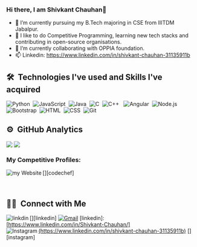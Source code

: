 ### Hi there, I am Shivkant Chauhan👋
- 🔭 I’m currently pursuing my B.Tech majoring in CSE from IIITDM Jabalpur.
- 🌱 I like to do Competitive Programming, learning new tech stacks and contributing in open-source organisations.
- 👯 I’m currently collaborating with OPPIA foundation.
- 📫 Linkedin: https://www.linkedin.com/in/shivkant-chauhan-31135911b


## 🛠 &nbsp;Technologies I've used and Skills I've acquired

![Python](https://img.shields.io/badge/-Python-05122A?style=flat&logo=python)&nbsp;
![JavaScript](https://img.shields.io/badge/-JavaScript-05122A?style=flat&logo=javascript)&nbsp;
![Java](https://img.shields.io/badge/-Java-05122A?style=flat&logo=Java&logoColor=FFA518)&nbsp;
![C](https://img.shields.io/badge/-C-05122A?style=flat&logo=C&logoColor=A8B9CC)&nbsp;
![C++](https://img.shields.io/badge/-C++-05122A?style=flat&logo=C%2B%2B&logoColor=00599C)&nbsp;
<img src="https://img.shields.io/badge/React-20232A?style=for-the-badge&logo=react&logoColor=61DAFB" alt="">
![Angular](https://img.shields.io/badge/-Angular-05122A?style=flat&logo=Angular)&nbsp;
![Node.js](https://img.shields.io/badge/-Node.js-05122A?style=flat&logo=node.js)&nbsp;
<img src="https://img.shields.io/badge/Express.js-404D59?style=for-the-badge" alt="">
<img src="https://img.shields.io/badge/Npm-DC322F?style=for-the-badge&logo=npm&logoColor=white" alt="">
<img src="https://img.shields.io/badge/MongoDB-4EA94B?style=for-the-badge&logo=mongodb&logoColor=white" alt="">
![Bootstrap](https://img.shields.io/badge/-Bootstrap-05122A?style=flat&logo=bootstrap&logoColor=563D7C)&nbsp;
![HTML](https://img.shields.io/badge/-HTML-05122A?style=flat&logo=HTML5)&nbsp;
![CSS](https://img.shields.io/badge/-CSS-05122A?style=flat&logo=CSS3&logoColor=1572B6)&nbsp;
![Git](https://img.shields.io/badge/-Git-05122A?style=flat&logo=git)&nbsp;



## ⚙️ &nbsp;GitHub Analytics
<img align="center" src="https://github-readme-stats.vercel.app/api?username=Shivkant-Chauhan&count_private=true&show_icons=trueline_height=21&bg_color=0,EC6C6C,FFD479,FFFC79,73FA79&theme=graywhite">    <img align="center" src="https://github-readme-stats.vercel.app/api/top-langs/?username=Shivkant-Chauhan&&layout=compact&show_icons=trueline_height=21&langs_count=10&hide=html,css&bg_color=0,73FA79,73FDFF,7A81FF&theme=graywhite">
  

### My Competitive Profiles:

[<img align="left" alt="my Website" src="[https://img.shields.io/badge](https://www.codechef.com/users/shivkant_ch)/-CodeChef-5B4638?style=for-the-badge&logo=CodeChef&logoColor=white" />][codechef]
<!-- [<img align="left" alt="my Website" src="https://img.shields.io/badge/Codeforces-445f9d?style=for-the-badge&logo=Codeforces&logoColor=white" />][codeforces]
[<img align="left" alt="my Website" src="https://img.shields.io/badge/HackerEarth-%232C3454.svg?&style=for-the-badge&logo=HackerEarth&logoColor=Blue" />][hackerearth]
[<img align="left" alt="my Website" src="https://img.shields.io/badge/-Hackerrank-2EC866?style=for-the-badge&logo=HackerRank&logoColor=white" />][hackerrank]
 -->

<br />

 ## 🤝🏻 &nbsp;Connect with Me


[<img align="left" alt="linkdin" src="https://img.shields.io/badge/LinkedIn-0077B5?style=for-the-badge&logo=linkedin&logoColor=white" />][linkedin]
[![Gmail](https://img.shields.io/badge/-gmail-%23D14836?style=for-the-badge&logo=Gmail&logoColor=white)](mailto:shivkantchauhan2002@gmail.com)
[linkedin]: [https://www.linkedin.com/in/Shivkant-Chauhan/](https://www.linkedin.com/in/shivkant-chauhan-31135911b)
[<img align="left" alt="Instagram" src="https://img.shields.io/badge/Instagram-E4405F?style=for-the-badge&logo=instagram&logoColor=white" />][instagram]
